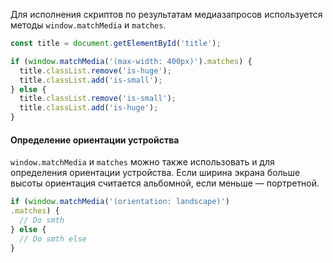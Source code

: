 Для исполнения скриптов по результатам медиазапросов используется методы `window.matchMedia` и `matches`.

```javascript
const title = document.getElementById('title');

if (window.matchMedia('(max-width: 400px)').matches) {
  title.classList.remove('is-huge');
  title.classList.add('is-small');
} else {
  title.classList.remove('is-small');
  title.classList.add('is-huge');
}
```

#### Определение ориентации устройства

`window.matchMedia` и `matches` можно также использовать и для определения ориентации устройства. Если ширина экрана больше высоты ориентация считается альбомной, если меньше — портретной.

```javascript
if (window.matchMedia('(orientation: landscape)')
.matches) {
  // Do smth
} else {
  // Do smth else
}
```
